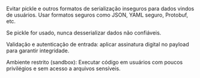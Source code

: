 Evitar pickle e outros formatos de serialização inseguros para dados vindos de usuários. Usar formatos seguros como JSON, YAML seguro, Protobuf, etc.

Se pickle for usado, nunca desserializar dados não confiáveis.

Validação e autenticação de entrada: aplicar assinatura digital no payload para garantir integridade.

Ambiente restrito (sandbox): Executar código em usuários com poucos privilégios e sem acesso a arquivos sensíveis.
